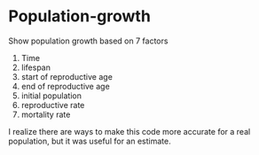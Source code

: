 # Population-growth

Show population growth based on 7 factors
1. Time
2. lifespan
3. start of reproductive age
4. end of reproductive age
5. initial population
6. reproductive rate
7. mortality rate

I realize there are ways to make this code more accurate for a real population, but it was useful for an estimate.
